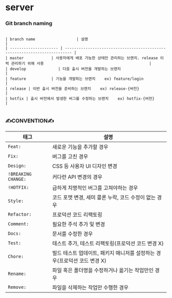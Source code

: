# server

### Git branch naming
```

| branch name                  | 설명                                                                      |
| --------------------- | ------------------------------------------------------------------------- |
| master            | 사용자에게 배포 가능한 상태만 관리하는 브랜치. release 이력 관리하기 위해 사용                                              |
| develop              | 다음 출시 버전을 개발하는 브랜치                                         |
| feature           | 기능을 개발하는 브랜치    ex) feature/login                                                        |
| release | 이번 출시 버전을 준비하는 브랜치    ex) release-{버전}                          |
| hotfix | 출시 버전에서 발생한 버그를 수정하는 브랜치    ex) hotfix-{버전}                                                  |


```
### ✍️CONVENTION✍️

| 태그                  | 설명                                                                      |
| --------------------- | ------------------------------------------------------------------------- |
| `Feat: `             | 새로운 기능을 추가할 경우                                                 |
| `Fix: `              | 버그를 고친 경우                                                          |
| `Design: `           | CSS 등 사용자 UI 디자인 변경                                              |
| `!BREAKING CHANGE: ` | 커다란 API 변경의 경우                                                    |
| `!HOTFIX: `          | 급하게 치명적인 버그를 고쳐야하는 경우                                    |
| `Style: `            | 코드 포맷 변경, 세미 콜론 누락, 코드 수정이 없는 경우                     |
| `Refactor: `         | 프로덕션 코드 리팩토링                                                    |
| `Comment: `          | 필요한 주석 추가 및 변경                                                  |
| `Docs: `             | 문서를 수정한 경우                                                        |
| `Test: `             | 테스트 추가, 테스트 리팩토링(프로덕션 코드 변경 X)                        |
| `Chore: `            | 빌드 테스트 업데이트, 패키지 매니저를 설정하는 경우(프로덕션 코드 변경 X) |
| `Rename: `           | 파일 혹은 폴더명을 수정하거나 옮기는 작업만인 경우                        |
| `Remove: `           | 파일을 삭제하는 작업만 수행한 경우                                        |
